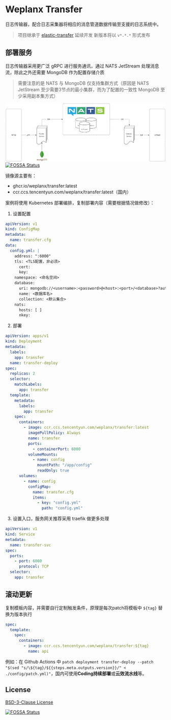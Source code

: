 # Weplanx Transfer

日志传输器，配合日志采集器将相应的消息管道数据传输至支援的日志系统中。

> 项目继承于 [elastic-transfer](https://github.com/weplanx/log-transfer/tree/elastic-transfer) 延续开发
> 新版本将以 `v*.*.*` 形式发布

## 部署服务

日志传输器采用更广泛 gRPC 进行服务通讯，通过 NATS JetStream 处理消息流，除此之外还需要 MongoDB 作为配置存储介质

> 需要注意的是 NATS 与 MongoDB 仅支持集群方式（原因是 NATS JetStream 至少需要3节点的最小集群，而为了配置的一致性 MongoDB 至少采用副本集方式）

![Transfer & Collector](./topology.png)
[![FOSSA Status](https://app.fossa.com/api/projects/git%2Bgithub.com%2Fweplanx%2Ftransfer.svg?type=shield)](https://app.fossa.com/projects/git%2Bgithub.com%2Fweplanx%2Ftransfer?ref=badge_shield)

镜像源主要有：

- ghcr.io/weplanx/transfer:latest
- ccr.ccs.tencentyun.com/weplanx/transfer:latest（国内）

案例将使用 Kubernetes 部署编排，复制部署内容（需要根据情况做修改）：

1. 设置配置

```yaml
apiVersion: v1
kind: ConfigMap
metadata:
  name: transfer.cfg
data:
  config.yml: |
    address: ":6000"
    tls: <TLS配置，非必须>
      cert:
      key:
    namespace: <命名空间>
    database:
      uri: mongodb://<username>:<password>@<host>:<port>/<database>?authSource=<authSource>
      name: <数据库名>
      collection: <默认集合>
    nats:
      hosts: [ ]
      nkey:
```

2. 部署

```yaml
apiVersion: apps/v1
kind: Deployment
metadata:
  labels:
    app: transfer
  name: transfer-deploy
spec:
  replicas: 2
  selector:
    matchLabels:
      app: transfer
  template:
    metadata:
      labels:
        app: transfer
    spec:
      containers:
        - image: ccr.ccs.tencentyun.com/weplanx/transfer:latest
          imagePullPolicy: Always
          name: transfer
          ports:
            - containerPort: 6000
          volumeMounts:
            - name: config
              mountPath: "/app/config"
              readOnly: true
      volumes:
        - name: config
          configMap:
            name: transfer.cfg
            items:
              - key: "config.yml"
                path: "config.yml"
```

3. 设置入口，服务网关推荐采用 traefik 做更多处理

```yaml
apiVersion: v1
kind: Service
metadata:
  name: transfer-svc
spec:
  ports:
    - port: 6000
      protocol: TCP
  selector:
    app: transfer
```

## 滚动更新

复制模板内容，并需要自行定制触发条件，原理是每次patch将模板中 `${tag}` 替换为版本执行

```yml
spec:
  template:
    spec:
      containers:
        - image: ccr.ccs.tencentyun.com/weplanx/transfer:${tag}
          name: api
```

例如：在 Github Actions
中 `patch deployment transfer-deploy --patch "$(sed "s/\${tag}/${{steps.meta.outputs.version}}/" < ./config/patch.yml)"`，国内可使用**Coding持续部署**或**云效流水线**等。

## License

[BSD-3-Clause License](https://github.com/weplanx/transfer/blob/main/LICENSE)

[![FOSSA Status](https://app.fossa.com/api/projects/git%2Bgithub.com%2Fweplanx%2Ftransfer.svg?type=large)](https://app.fossa.com/projects/git%2Bgithub.com%2Fweplanx%2Ftransfer?ref=badge_large)